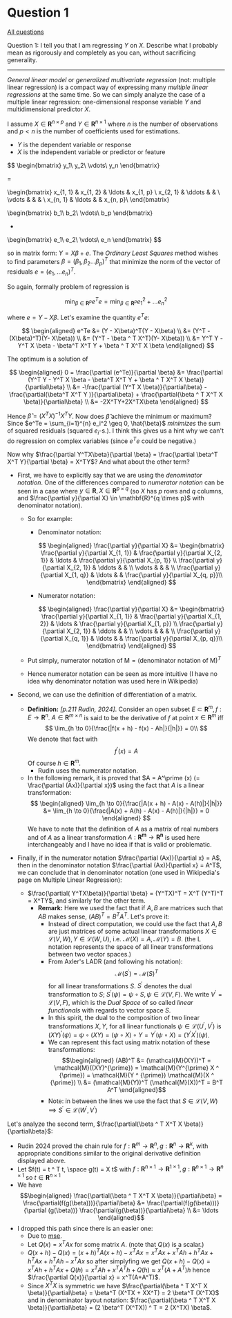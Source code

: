 # Question 1

[All questions](/quant-interview/README.md)

Question 1: I tell you that I am regressing $Y$ on $X$. Describe what I probably mean as rigorously and completely as you can, without sacrificing generality.

---

*General linear model* or *generalized multivariate regression* (not: multiple linear regression) is a compact way of expressing many *multiple linear regressions* at the same time. So we can simply analyze the case of a multiple linear regression: one-dimensional response variable $Y$ and multidimensional predictor $X$.

I assume 
$X \in \mathbf{R}^{n\times p}$ and
$Y \in \mathbf{R}^{n\times 1}$
where $n$ is the number of observations and $p < n$ is the number of coefficients used for estimations.

- $Y$ is the dependent variable or response 
- $X$ is the independent variable or predictor or feature

$$
  \begin{bmatrix}
  y_1\\
  y_2\\
  \vdots\\
  y_n
  \end{bmatrix}

  = 

  \begin{bmatrix}
  x_{1, 1} & x_{1, 2} & \ldots & x_{1, p} \\
  x_{2, 1} & \ddots & & \\  
  \vdots & & & \\
  x_{n, 1} & \ldots & & x_{n, p}\\
  \end{bmatrix}

  \begin{bmatrix}
  b_1\\
  b_2\\
  \vdots\\
  b_p
  \end{bmatrix}

  + 

  \begin{bmatrix}
  e_1\\
  e_2\\
  \vdots\\
  e_n
  \end{bmatrix}
$$

so in matrix form: $Y = X \beta + e$. The *Ordinary Least Squares* method wishes to find parameters $\beta = (\beta_{1}, \beta_{2} \ldots \beta_{p})^T$ that minimize the norm of the vector of residuals $e = (e_1, \ldots e_n)^T$.

So again, formally problem of regression is 

$$
\min_{\beta \in \mathbf{R}^p}{e^Te} = \min_{\beta \in \mathbf{R}^p}{e_1 ^ 2 + \ldots e_n ^ 2}
$$

where $e = Y - X\beta$. Let's examine the quantity $e^Te$:

$$
\begin{aligned}
e^Te &= (Y - X\beta)^T(Y - X\beta) \\ 
     &= (Y^T - (X\beta)^T)(Y- X\beta)) \\
     &= (Y^T - \beta ^ T X^T)(Y- X\beta)) \\
     &= Y^T Y - Y^T X \beta - \beta^T X^T Y  + \beta ^ T X^T X \beta 
\end{aligned}
$$

The optimum is a solution of 

$$
\begin{aligned}
0 = \frac{\partial (e^Te)}{\partial \beta} &= \frac{\partial (Y^T Y - Y^T X \beta - \beta^T X^T Y  + \beta ^ T X^T X \beta)} {\partial\beta} \\
                            &= -\frac{\partial (Y^T X \beta)}{\partial\beta} - \frac{\partial(\beta^T X^T Y )}{\partial\beta} + \frac{\partial(\beta ^ T X^T X \beta)}{\partial\beta} \\
                            &= -2X^TY+2X^TX\beta
\end{aligned}
$$

Hence $\hat{\beta} = (X^TX)^{-1} X^TY$. Now does $\hat{\beta}$ achieve the minimum or maximum? Since $e^Te = \sum_{i=1}^{n} e_i^2 \geq 0, \hat{\beta}$ *minimizes* the sum of squared residuals (squared $e_i$-s.). I think this gives us a hint why we can't do regression on complex variables (since $e^Te$ could be negative.) 

Now why $\frac{\partial Y^TX\beta}{\partial \beta} = \frac{\partial \beta^T X^T Y}{\partial \beta} = X^TY$? And what about the other term?

- First, we have to explicitly say that we are using the *denominator notation*. One of the differences compared to *numerator notation* can be seen in a case where $y \in \mathbf{R}, X \in \mathbf{R}^{p \times q}$ (so $X$ has $p$ rows and $q$ columns, and $\frac{\partial y}{\partial X} \in \mathbf{R}^{q \times p}$ with denominator notation).

  - So for example:

    - Denominator notation:

      $$
      \begin{aligned}
      \frac{\partial y}{\partial X} &= 
        \begin{bmatrix}
        \frac{\partial y}{\partial X_{1, 1}} & \frac{\partial y}{\partial X_{2, 1}} & \ldots & \frac{\partial y}{\partial X_{p, 1}} \\
        \frac{\partial y}{\partial X_{2, 1}} & \ddots & & \\  
        \vdots & & & \\
        \frac{\partial y}{\partial X_{1, q}} & \ldots & & \frac{\partial y}{\partial X_{q, p}}\\
        \end{bmatrix}
      \end{aligned}
      $$


    - Numerator notation:

      $$
      \begin{aligned}
      \frac{\partial y}{\partial X} &= 
        \begin{bmatrix}
        \frac{\partial y}{\partial X_{1, 1}} & \frac{\partial y}{\partial X_{1, 2}} & \ldots & \frac{\partial y}{\partial X_{1, p}} \\
        \frac{\partial y}{\partial X_{2, 1}} & \ddots & & \\  
        \vdots & & & \\
        \frac{\partial y}{\partial X_{q, 1}} & \ldots & & \frac{\partial y}{\partial X_{p, q}}\\
        \end{bmatrix}
      \end{aligned}
      $$

  - Put simply, $\text{numerator notation of M} = \text{(denominator notation of M)}^T$
  - Hence numerator notation can be seen as more intuitive (I have no idea why denominator notation was used here in Wikipedia)

- Second, we can use the definition of differentiation of a matrix. 
  - **Definition:** *[p.211 Rudin, 2024]*. Consider an open subset $E \subset \mathbf{R}^m, f : E \to \mathbf{R}^n$. $A \in \mathbf{R}^{m \times n}$ is said to be the derivative of $f$ at point $x \in \mathbf{R}^m$ iff $$ \lim_{h \to 0}{\frac{|f(x + h) - f(x) - Ah|}{|h|}} = 0\\ $$ We denote that fact with $$ f^{\prime}(x) = A $$ Of course $h \in \mathbf{R}^m$.
    - Rudin uses the numerator notation.
  - In the following remark, it is proved that $A = A^\prime (x) (= \frac{\partial (Ax)}{\partial x})$ using the fact that $A$ is a linear transformation: $$ \begin{aligned} \lim_{h \to 0}{\frac{|A(x + h) - A(x) - A(h)|}{|h|}} &= \lim_{h \to 0}{\frac{|A(x) + A(h) - A(x) - A(h)|}{|h|}} = 0 \end{aligned} $$ We have to note that the definition of $A$ as a matrix of real numbers and of $A$ as a linear transformation $A : \mathbf{R^m} \to \mathbf{R^n}$ is used here interchangeably and I have no idea if that is valid or problematic.
- Finally, if in the numerator notation $\frac{\partial (Ax)}{\partial x} = A$, then in the denominator notation $\frac{\partial (Ax)}{\partial x} = A^T$, we can conclude that in denominator notation (one used in Wikipedia's page on Multiple Linear Regression):
  - $\frac{\partial( Y^TX\beta)}{\partial \beta} = (Y^TX)^T = X^T (Y^T)^T = X^TY$, and similarly for the other term. 
    - **Remark:** Here we used the fact that if $A, B$ are matrices such that $AB$ makes sense, $(AB)^T = B^T A^T$. Let's prove it:
      - Instead of direct computation, we could use the fact that $A, B$ are just matrices of some actual linear transformations $X \in \mathcal{L}(V, W), Y \in \mathcal{L}(W, U)$, i.e. $\mathcal{M}(X) = A, \mathcal{M}(Y) = B$. (the L notation represents the space of all linear transformations between two vector spaces.)
      - From Axler's LADR (and following his notation): $$\mathcal{M}(S^{\prime}) = \mathcal{M}(S)^T$$ for all linear transformations $S$. $S^{\prime}$ denotes the dual transformation to $S$; $S^{\prime}(\psi) = \psi \circ S, \psi \in \mathcal{L}(V, F)$. We write $V^{\prime} = \mathcal{L}(V, F)$, which is the *Dual Space* of so called *linear functionals* with regards to vector space $S$.
      - In this spirit, the dual to the composition of two linear transformations $X, Y$, for all linear functionals $\psi \in \mathcal{L}(U^{\prime}, V^{\prime})$ is $(XY)^{\prime} (\psi) = \psi \circ (XY) = (\psi \circ X) \circ Y  = Y ^ {\prime} (\psi \circ X) = (Y ^ {\prime} X ^ {\prime}) (\psi)$.
      - We can represent this fact using matrix notation of these transformations: $$\begin{aligned} (AB)^T &= (\mathcal{M}(XY))^T = \mathcal{M}((XY)^{\prime}) = \mathcal{M}(Y^{\prime} X ^ {\prime}) = \mathcal{M}(Y ^ {\prime}) \mathcal{M}(X ^ {\prime}) \\ &= (\mathcal{M}(Y))^T (\mathcal{M}(X))^T = B^T A^T \end{aligned}$$
      - Note: in between the lines we use the fact that $S \in \mathcal{L}(V, W) \implies S^{\prime} \in \mathcal{L}(W^{\prime}, V^{\prime})$ 

Let's analyze the second term, $\frac{\partial(\beta ^ T X^T X \beta)}{\partial\beta}$:
- Rudin 2024 proved the chain rule for $f : \mathbf{R}^m \to \mathbf{R}^n, g : \mathbf{R}^n \to \mathbf{R}^k$, with appropriate conditions similar to the original derivative definition displayed above. 
- Let $f(t) = t ^ T t, \space g(t) = X t$ with $f : \mathbf{R}^{n \times 1} \to \mathbf{R}^{1 \times 1}, g : \mathbf{R}^{n \times 1} \to \mathbf{R}^{n \times 1}$ so $t \in \mathbf{R}^{n \times 1}$
- We have $$\begin{aligned} \frac{\partial(\beta ^ T X^T X \beta)}{\partial\beta} = \frac{\partial(f(g(\beta)))}{\partial\beta} &= \frac{\partial(f(g(\beta)))}{\partial (g(\beta))} \frac{\partial(g(\beta))}{\partial\beta} \\ &= \ldots  \end{aligned}$$
- I dropped this path since there is an easier one:
  - Due to [mse](https://math.stackexchange.com/a/189436).
  - Let $Q(x) = x^T A x$ for some matrix $A$. (note that $Q(x)$ is a scalar.)
  - $Q(x+h)-Q(x) = (x+h)^T A (x+h) - x^T A x = x^TAx + x^TAh + h^TAx + h^TAx + h^TAh - x^TAx$ so after simplyfing we get $Q(x+h) - Q(x) = x^TAh + h^TAx + Q(h) = x^TAh + x^TA^Th + Q(h) \approx x^T(A+ A^T)h$ hence $\frac{\partial Q(x)}{\partial x} = x^T(A+A^T)$.
  - Since $X^TX$ is symmetric we have $\frac{\partial(\beta ^ T X^T X \beta)}{\partial\beta} = \beta^T (X^TX + XX^T) = 2 \beta^T (X^TX)$ and in denominator layout notation: $\frac{\partial(\beta ^ T X^T X \beta)}{\partial\beta} = (2 \beta^T (X^TX)) ^ T = 2 (X^TX) \beta$. 